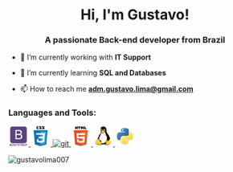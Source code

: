 <h1 align="center">Hi, I'm Gustavo!</h1>
<h3 align="center">A passionate Back-end developer from Brazil</h3>

- 🔭 I’m currently working with **IT Support**

- 🌱 I’m currently learning **SQL and Databases**

- 📫 How to reach me **adm.gustavo.lima@gmail.com**

[comment]: <> (- 👯 I’m looking to collaborate on **Python projects**)
[comment]: <> (- 🤝 I’m looking for help with **instructions for a developer career**)
[comment]: <> (- 💬 Ask me about **Project development, anytime!**)


[comment]: <> (<h3 align="left">Connect with me:</h3>)

[comment]: <> (<p align="left">)

[comment]: <> (<a href="https://www.linkedin.com/in/gustavo-lima-007" target="blank"><img align="center" src="https://cdn.jsdelivr.net/npm/simple-icons@3.0.1/icons/linkedin.svg" alt="https://www.linkedin.com/in/gustavo-lima-007" height="30" width="40" /></a>)

[comment]: <> (</p>)

<h3 align="left">Languages and Tools:</h3>
<p align="left"> <a href="https://getbootstrap.com" target="_blank"> <img src="https://raw.githubusercontent.com/devicons/devicon/master/icons/bootstrap/bootstrap-plain-wordmark.svg" alt="bootstrap" width="40" height="40"/> </a> <a href="https://www.w3schools.com/css/" target="_blank"> <img src="https://raw.githubusercontent.com/devicons/devicon/master/icons/css3/css3-original-wordmark.svg" alt="css3" width="40" height="40"/> </a> <a href="https://git-scm.com/" target="_blank"> <img src="https://www.vectorlogo.zone/logos/git-scm/git-scm-icon.svg" alt="git" width="40" height="40"/> </a> <a href="https://www.w3.org/html/" target="_blank"> <img src="https://raw.githubusercontent.com/devicons/devicon/master/icons/html5/html5-original-wordmark.svg" alt="html5" width="40" height="40"/> </a> <a href="https://www.linux.org/" target="_blank"> <img src="https://raw.githubusercontent.com/devicons/devicon/master/icons/linux/linux-original.svg" alt="linux" width="40" height="40"/> </a> <a href="https://www.python.org" target="_blank"> <img src="https://raw.githubusercontent.com/devicons/devicon/master/icons/python/python-original.svg" alt="python" width="40" height="40"/> </a> </p>

<p><img align="center" src="https://github-readme-stats.vercel.app/api/top-langs?username=gustavolima007&show_icons=true&locale=en&layout=compact" alt="gustavolima007" /></p>
